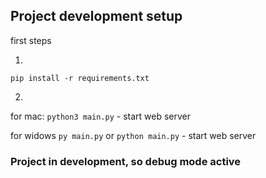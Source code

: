 ## Project development setup

first steps

1.
`pip install -r requirements.txt`

2.
for mac:
`python3 main.py` - start web server

for widows
`py main.py` or `python main.py` - start web server

### Project in development, so debug mode active